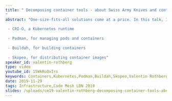 ```yaml
---
title: " Decomposing container tools - about Swiss Army Knives and containers
"
abstract: "One-size-fits-all solutions come at a price. In this talk, I present four open-source container tools dedicated to specific use-cases:
 
 - CRI-O, a Kubernetes runtime
 
 - Podman, for managing pods and containers
 
 - Buildah, for building containers
 
 - Skopeo, for distributing container images"
speaker_id: valentin-rothberg
type: video
youtube_id: 15WkRuOxIrs
keywords: Containers,Kubernetes,Podman,Buildah,Skopeo,Valentin Rothberg,Code Mesh LDN
date: 2019-11-29
tags: Infrastructure,Code Mesh LDN 2019
slides: /uploads/cm19-valentin-rothberg-decomposing-container-tools-about-swiss-army-knives-and-containers-compressed-1.pdf
---
```


